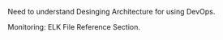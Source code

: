 Need to understand Desinging Architecture for using DevOps. 

Monitoring: ELK File Reference Section.
